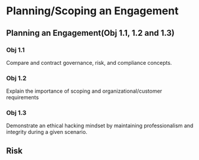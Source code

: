 # Planning/Scoping an Engagement

## Planning an Engagement(Obj 1.1, 1.2 and 1.3)

### Obj 1.1

Compare and contract governance, risk, and compliance concepts.

### Obj 1.2

Explain the importance of scoping and organizational/customer requirements

### Obj 1.3

Demonstrate an ethical hacking mindset by maintaining professionalism and integrity during a given scenario.&#x20;

## Risk

